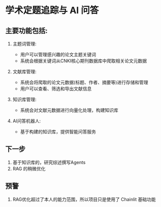# 学术定题追踪与 AI 问答

## 主要功能包括:

1. 主题词管理:
    - 用户可以管理感兴趣的论文主题关键词
    - 系统会根据关键词从CNKI核心期刊数据库中爬取相关论文元数据

2. 文献库管理:
    - 系统会将爬取的论文元数据(标题、作者、摘要等)进行存储和管理
    - 用户可以查看、筛选和导出文献信息

3. 知识库管理:
    - 系统会对文献元数据进行向量化处理，构建知识库

4. AI问答机器人:
    - 基于构建的知识库，提供智能问答服务

## 下一步

1. 基于知识库的，研究综述撰写Agents
2. RAG 的稍微优化

## 预警

1. RAG优化超过了本人的能力范围，所以项目只是使用了 Chainlit 基础功能